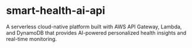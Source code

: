 # smart-health-ai-api
A serverless cloud-native platform built with AWS API Gateway, Lambda, and DynamoDB that provides AI-powered personalized health insights and real-time monitoring.
